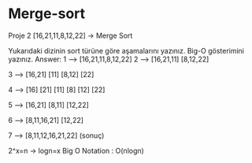 # Merge-sort
Proje 2
[16,21,11,8,12,22] -> Merge Sort

Yukarıdaki dizinin sort türüne göre aşamalarını yazınız.
Big-O gösterimini yazınız.
Answer:
1 --> [16,21,11,8,12,22]
2 --> [16,21,11] [8,12,22]

3 --> [16,21] [11] [8,12] [22]

4 --> [16] [21] [11] [8] [12] [22]

5 --> [16,21] [8,11] [12,22]

6 --> [8,11,16,21] [12,22]

7 --> [8,11,12,16,21,22] (sonuç)


2^x=n -> logn=x
Big O Notation : O(nlogn)
